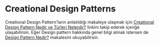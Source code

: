 # Creational Design Patterns

Creational Design Pattern'ların anlatıldığı makaleye ulaşmak için [Creational Design Pattern Nedir ve Türleri Nelerdir?](https://alikarahisar.com/blog/design-pattern-tasarim-desenleri/) linkini takip ederek içeriğe ulaşabilirsin. Eğer Design pattern hakkında genel bilgi almak istersen de [Design Pattern Nedir?](https://alikarahisar.com/blog/design-pattern-tasarim-desenleri/) makalesini okuyabilirsin.